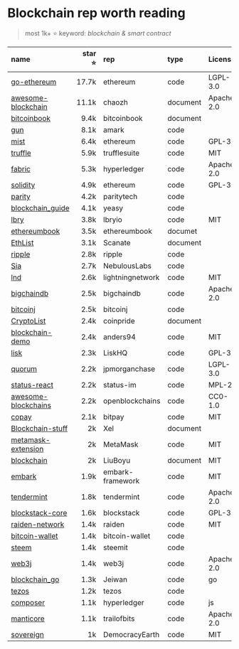 # Blockchain rep worth reading

>most 1k+ :star: keyword: *blockchain & smart contract*

|name|star :star: |rep|type|License|language|related|
|:-- |--:|:--|:--|:--|:--|:--|
|[go-ethereum](https://github.com/ethereum/go-ethereum) |17.7k|ethereum|code|LGPL-3.0|go|blockchain|
|[awesome-blockchain](https://github.com/chaozh/awesome-blockchain-cn) |11.1k|chaozh|document|Apache-2.0|js|blockchain|
|[bitcoinbook](https://github.com/bitcoinbook/bitcoinbook) |9.4k|bitcoinbook|document||python|blockchain|
|[gun](https://github.com/amark/gun) |8.1k|amark|code||js|db engine|
|[mist](https://github.com/ethereum/mist) |6.4k|ethereum|code|GPL-3.0|js|blockchain|
|[truffle](https://github.com/trufflesuite/truffle) |5.9k|trufflesuite|code|MIT|js|blockchain|
|[fabric](https://github.com/hyperledger/fabric) |5.3k|hyperledger|code|Apache-2.0|go|blockchain|
|[solidity](https://github.com/ethereum/solidity) |4.9k|ethereum|code|GPL-3.0|c++|contract|
|[parity](https://github.com/paritytech/parity) |4.2k|paritytech|code||Rust|blockchain|
|[blockchain_guide](https://github.com/yeasy/blockchain_guide) |4.1k|yeasy|code||go|blockchain|
|[lbry](https://github.com/lbryio/lbry) |3.8k|lbryio|code|MIT|python|blockchain|
|[ethereumbook](https://github.com/ethereumbook/ethereumbook) |3.5k|ethereumbook|documet||vue|blockchain|
|[EthList](https://github.com/Scanate/EthList) |3.1k|Scanate|document|||blockchain|
|[ripple](https://github.com/ripple/rippled) |2.8k|ripple|code||c++|blockchain|
|[Sia](https://github.com/NebulousLabs/Sia) |2.7k|NebulousLabs|code||go|blockchain|
|[lnd](https://github.com/lightningnetwork/lnd) |2.6k|lightningnetwork|code|MIT|go|blockchain|
|[bigchaindb](https://github.com/bigchaindb/bigchaindb) |2.5k|bigchaindb|code|Apache-2.0|python|blockchain|
|[bitcoinj](https://github.com/bitcoinj/bitcoinj) |2.5k|bitcoinj|code||java|bitcoin lib|
|[CryptoList](https://github.com/coinpride/CryptoList) |2.4k|coinpride|document|||blockchain|
|[blockchain-demo](https://github.com/anders94/blockchain-demo) |2.4k|anders94|code|MIT|HTML|demo|
|[lisk](https://github.com/LiskHQ/lisk) |2.3k|LiskHQ|code|GPL-3.0|js|blockchain|
|[quorum](https://github.com/jpmorganchase/quorum) |2.2k|jpmorganchase|code|LGPL-3.0|go|blockchain|
|[status-react](https://github.com/status-im/status-react) |2.2k|status-im|code|MPL-2.0|Clojure|blockchain|
|[awesome-blockchains](https://github.com/openblockchains/awesome-blockchains) |2.2k|openblockchains|code|CC0-1.0|Ruby|blockchain|
|[copay](https://github.com/bitpay/copay) |2.1k|bitpay|code|MIT|TypeScript|wallet|
|[Blockchain-stuff](https://github.com/Xel/Blockchain-stuff) |2k|Xel|document|||blockchain|
|[metamask-extension](https://github.com/MetaMask/metamask-extension) |2k|MetaMask|code|MIT|js|blockchain|
|[blockchain](https://github.com/LiuBoyu/blockchain) |2k|LiuBoyu|document|MIT||blockchain|
|[embark](https://github.com/embark-framework/embark) |1.9k|embark-framework|code|MIT|js|blockchain|
|[tendermint](https://github.com/tendermint/tendermint) |1.8k|tendermint|code|Apache-2.0|go|blockchain|
|[blockstack-core](https://github.com/blockstack/blockstack-core) |1.6k|blockstack|code|GPL-3.0|python|blockchain|
|[raiden-network](https://github.com/raiden-network/raiden) |1.4k|raiden|code|MIT|python|blockchain|
|[bitcoin-wallet](https://github.com/bitcoin-wallet/bitcoin-wallet) |1.4k|bitcoin-wallet|code||java|blockchain|
|[steem](https://github.com/steemit/steem) |1.4k|steemit|code||c+|blockchain|
|[web3j](https://github.com/web3j/web3j) |1.4k|web3j|code|Apache-2.0|java|lib|
|[blockchain_go](https://github.com/Jeiwan/blockchain_go) |1.3k|Jeiwan|code|go|blockchain|
|[tezos](https://github.com/tezos/tezos) |1.2k|tezos|code||OCaml|blockchain|
|[composer](https://github.com/hyperledger/composer) |1.1k|hyperledger|code|js|blockchain|
|[manticore](https://github.com/trailofbits/manticore) |1.1k|trailofbits|code|Apache-2.0|python|blockchain|
|[sovereign](https://github.com/DemocracyEarth/sovereign) |1k|DemocracyEarth|code|MIT|js|p2p|